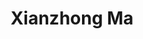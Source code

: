---
# Display name

title: Xianzhong Ma
user_groups: ["Graduated Ph.D Students"]



organizations:
- name: 2014-2019 

Interests:
- Multiscale modeling and simulation

---